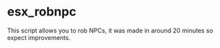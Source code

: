# esx_robnpc
This script allows you to rob NPCs, it was made in around 20 minutes so expect improvements.
